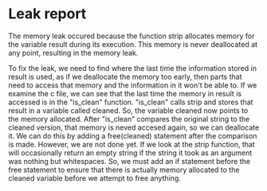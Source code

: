 # Leak report

The memory leak occured because the function strip allocates memory for the variable result during its execution. This memory is never deallocated at any point, resulting in the memory leak.

To fix the leak, we need to find where the last time the information stored in result is used, as if we deallocate the memory too early, then parts that need to access that memory and the information in it won't be able to. If we examine the c file, we can see that the last time the memory in result is accessed is in the "is_clean" function. "is_clean" calls strip and stores that result in a variable called cleaned. So, the variable cleaned now points to the memory allocated. After "is_clean" compares the original string to the cleaned version, that memory is neved accesed again, so we can deallocate it. We can do this by adding a free(cleaned) statement after the comparison is made. However, we are not done yet. If we look at the strip function, that will occasionally return an empty string if the string it took as an argument was nothing but whitespaces. So, we must add an if statement before the free statement to ensure that there is actually memory allocated to the cleaned variable before we attempt to free anything.  
